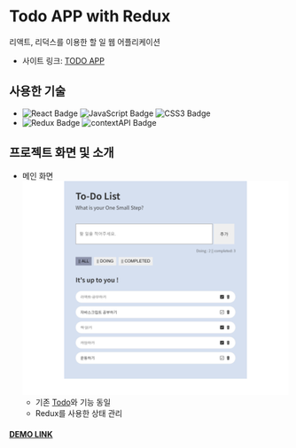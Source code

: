 # Todo APP with Redux
리액트, 리덕스를 이용한 할 일 웹 어플리케이션

- 사이트 링크: [TODO APP](https://jjjjhjjjj.github.io/Todo-App-Redux/)

## 사용한 기술
- ![React Badge](https://img.shields.io/badge/REACT-61DAFB?style=flat-square&logo=react&logoColor=white) ![JavaScript Badge](https://img.shields.io/badge/JAVASCRIPT-F7DF1E?style=flat-square&logo=JavaScript&logoColor=white) ![CSS3 Badge](https://img.shields.io/badge/CSS3-1572B6?style=flat-square&logo=CSS3&logoColor=white)
- ![Redux Badge](https://img.shields.io/badge/Redux-764ABC?style=flat-square&logo=Redux&logoColor=white) ![contextAPI Badge](https://img.shields.io/badge/Context_API-F96F29?style=flat-square)  

## 프로젝트 화면 및 소개

- 메인 화면  
![메인](./img/todo.png)
    - 기존 [Todo](https://github.com/jjjjhjjjj/Todo-App)와 기능 동일
    - Redux를 사용한 상태 관리

#### [DEMO LINK](https://michelle-todo.herokuapp.com/)
